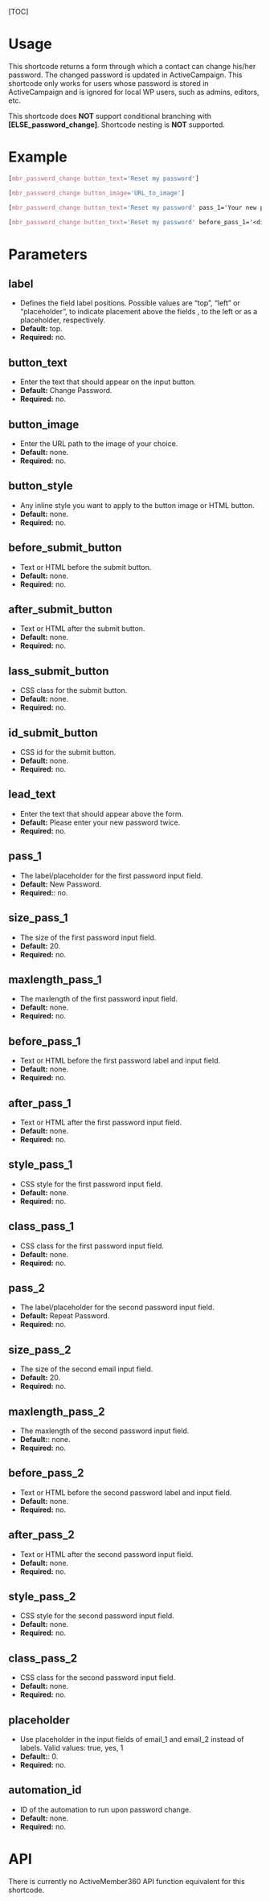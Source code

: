 [TOC]

# Usage
This shortcode returns a form through which a contact can change his/her password. The changed password is updated in ActiveCampaign. This shortcode only works for users whose password is stored in ActiveCampaign and is ignored for local WP users, such as admins, editors, etc.

This shortcode does **NOT** support conditional branching with **[ELSE_password_change]**.
Shortcode nesting is **NOT** supported.

# Example
```css
[mbr_password_change button_text='Reset my password']
```
```css
[mbr_password_change button_image='URL_to_image']
```
```css
[mbr_password_change button_text='Reset my password' pass_1='Your new password' pass_2='Repeat your new password' placeholder='yes']
```
```css
[mbr_password_change button_text='Reset my password' before_pass_1='<div>' after_pass_1='</div>' pass_1='Your new password' pass_2='Repeat your new password' placeholder='yes']
```

# Parameters

## label
- Defines the field label positions. Possible values are “top”, “left” or “placeholder”, to indicate placement above the fields , to the left or as a placeholder, respectively.
- **Default:** top.
- **Required:** no.

## button_text
- Enter the text that should appear on the input button.
- **Default:** Change Password.
- **Required:** no.

## button_image
- Enter the URL path to the image of your choice.
- **Default:** none.
- **Required:** no.

## button_style
- Any inline style you want to apply to the button image or HTML button.
- **Default:** none.
- **Required:** no.

## before_submit_button
- Text or HTML before the submit button.
- **Default:** none.
- **Required:** no.

## after_submit_button
- Text or HTML after the submit button.
- **Default:** none.
- **Required:** no.

## lass_submit_button
- CSS class for the submit button.
- **Default:** none.
- **Required:** no.

## id_submit_button
- CSS id for the submit button.
- **Default:** none.
- **Required:** no.

## lead_text
- Enter the text that should appear above the form.
- **Default:** Please enter your new password twice.
- **Required:** no.

## pass_1
- The label/placeholder for the first password input field.
- **Default:** New Password.
- **Required:**: no.

## size_pass_1
- The size of the first password input field.
- **Default:** 20.
- **Required:** no.

## maxlength_pass_1
- The maxlength of the first password input field.
- **Default:** none.
- **Required:** no.

## before_pass_1
- Text or HTML before the first password label and input field.
- **Default:** none.
- **Required:** no.

## after_pass_1
- Text or HTML after the first password input field.
- **Default:** none.
- **Required:** no.

## style_pass_1
- CSS style for the first password input field.
- **Default:** none.
- **Required:** no.

## class_pass_1
- CSS class for the first password input field.
- **Default:** none.
- **Required:** no.

## pass_2
- The label/placeholder for the second password input field.
- **Default:** Repeat Password.
- **Required:** no.

## size_pass_2
- The size of the second email input field.
- **Default:** 20.
- **Required:** no.

## maxlength_pass_2
- The maxlength of the second password input field.
- **Default:**: none.
- **Required:** no.

## before_pass_2
- Text or HTML before the second password label and  input field.
- **Default:** none.
- **Required:** no.

## after_pass_2
- Text or HTML after the second password input field.
- **Default:** none.
- **Required:** no.

## style_pass_2
- CSS style for the second password input field.
- **Default:** none.
- **Required:** no.

## class_pass_2
- CSS class for the second password input field.
- **Default:** none.
- **Required:** no.

## placeholder
- Use placeholder in the input fields of email_1 and email_2 instead of labels. Valid values: true, yes, 1
- **Default:**: 0.
- **Required:** no.

## automation_id
- ID of the automation to run upon password change.
- **Default:** none.
- **Required:** no.

# API
There is currently no ActiveMember360 API function equivalent for this shortcode.